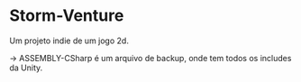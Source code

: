 # Storm-Venture
Um projeto indie de um jogo 2d.

-> ASSEMBLY-CSharp é um arquivo de backup, onde tem todos os includes da Unity.
